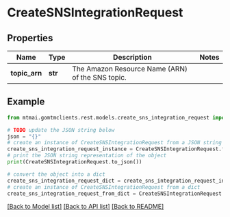 # CreateSNSIntegrationRequest


## Properties

Name | Type | Description | Notes
------------ | ------------- | ------------- | -------------
**topic_arn** | **str** | The Amazon Resource Name (ARN) of the SNS topic. | 

## Example

```python
from mtmai.gomtmclients.rest.models.create_sns_integration_request import CreateSNSIntegrationRequest

# TODO update the JSON string below
json = "{}"
# create an instance of CreateSNSIntegrationRequest from a JSON string
create_sns_integration_request_instance = CreateSNSIntegrationRequest.from_json(json)
# print the JSON string representation of the object
print(CreateSNSIntegrationRequest.to_json())

# convert the object into a dict
create_sns_integration_request_dict = create_sns_integration_request_instance.to_dict()
# create an instance of CreateSNSIntegrationRequest from a dict
create_sns_integration_request_from_dict = CreateSNSIntegrationRequest.from_dict(create_sns_integration_request_dict)
```
[[Back to Model list]](../README.md#documentation-for-models) [[Back to API list]](../README.md#documentation-for-api-endpoints) [[Back to README]](../README.md)


